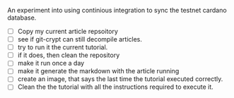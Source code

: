 An experiment into using continious integration to sync the testnet cardano database.

- [ ] Copy my current article repsoitory
- [ ] see if git-crypt can still decompile articles.
- [ ] try to run it the current tutorial.
- [ ] if it does, then clean the repository 
- [ ] make it run once a day
- [ ] make it generate the markdown with the article running
- [ ] create an image, that says the last time the tutorial executed correctly.
- [ ] Clean the the tutorial with all the instructions required to execute it.

